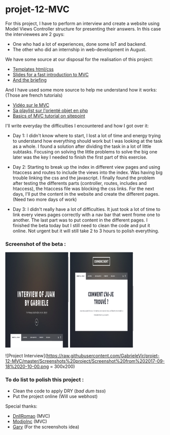 # projet-12-MVC

For this project, I have to perform an interview and create a website using Model Views Controller structure for presenting their answers.
In this case the interviewees are 2 guys: 
* One who had a lot of experiences, done some IoT and backend.
* The other who did an internship in web-development in August.

We have some source at our disposal for the realisation of this project:

* [Templates html/css](https://html5up.net/)
* [Slides for a fast introduction to MVC](https://github.com/becodeorg/BXLCentral/blob/master/Projects/12-MVC/MVC.pdf)
* [And the briefing](https://github.com/becodeorg/BXLCentral/tree/master/Projects/12-MVC)

And I have used some more source to help me understand how it works: (Those are french tutorials)

* [Vidéo sur le MVC](https://www.youtube.com/watch?v=HhVY6ofLym8&index=21&list=PLjwdMgw5TTLVDKy8ikf5Df5fnMqY-ec16)
* [Sa playlist sur l'orienté objet en php](https://www.youtube.com/playlist?list=PLjwdMgw5TTLVDKy8ikf5Df5fnMqY-ec16)
* [Basics of MVC tutorial on sitepoint](https://www.sitepoint.com/the-mvc-pattern-and-php-1/)

I'll write everyday the difficulties I encountered and how I got over it:
* Day 1: I didn't know where to start, I lost a lot of time and energy trying to understand how everything should work but I was looking at the task as a whole. I found a solution after dividing the task in a lot of little subtasks. Focusing on solving the little problems to solve the big one later was the key I needed to finish the first part of this exercise.
 
* Day 2: Starting to break up the index in different view pages and using htaccess and routes to include the views into the index. Was having big trouble linking the css and the javascript. I finally found the problem after testing the differents parts (controller, routes, includes and htaccess), the htaccess file was blocking the css links. For the next days, I'll put the content in the website and create the different pages. (Need two more days of work)

* Day 3: I didn't really have a lot of difficulties. It just took a lot of time to link every views pages correctly with a nav bar that went frome one to another. The last part was to put content in the different pages. I finished the beta today but I still need to clean the code and put it online. Not urgent but it will still take 2 to 3 hours to polish everything.

### Screenshot of the beta : 
<img src ='https://raw.githubusercontent.com/GabrieleVir/projet-12-MVC/master/Screenshots%20project/Screenshot%20from%202017-09-18%2020-08-15.png' width="200" height="300" >

<img src='https://raw.githubusercontent.com/GabrieleVir/projet-12-MVC/master/Screenshots%20project/Screenshot%20from%202017-09-18%2020-08-53.png' width="200" height="300">

![Project Interview](https://raw.githubusercontent.com/GabrieleVir/projet-12-MVC/master/Screenshots%20project/Screenshot%20from%202017-09-18%2020-10-00.png = 300x200)


### To do list to polish this project :
* Clean the code to apply DRY (*bad dum tsss*)
* Put the project online (Will use webhost)




Special thanks:

* [DnllRomao](https://github.com/dnllromao) (MVC)
* [ModjoInc](https://github.com/ModjoInc) (MVC)
* [Gary](https://github.com/GaryLuypaert) (For the screenshots idea)
